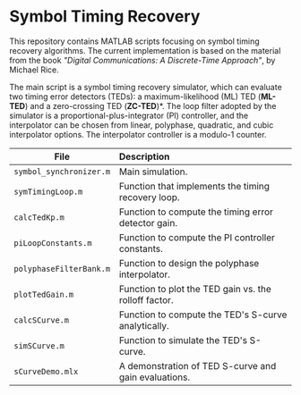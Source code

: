 # Symbol Timing Recovery

This repository contains MATLAB scripts focusing on symbol timing recovery
algorithms. The current implementation is based on the material from the book
*"Digital Communications: A Discrete-Time Approach"*, by Michael Rice.

The main script is a symbol timing recovery simulator, which can evaluate two
timing error detectors (TEDs): a maximum-likelihood (ML) TED (**ML-TED**) and a
zero-crossing TED (**ZC-TED**)*. The loop filter adopted by the simulator is a
proportional-plus-integrator (PI) controller, and the interpolator can be chosen
from linear, polyphase, quadratic, and cubic interpolator options. The
interpolator controller is a modulo-1 counter.

| File                        | Description                                           |
| --------------------------- |:------------------------------------------------------|
| `symbol_synchronizer.m`     | Main simulation.                                      |
| `symTimingLoop.m`           | Function that implements the timing recovery loop.    |
| `calcTedKp.m`               | Function to compute the timing error detector gain.   |
| `piLoopConstants.m`         | Function to compute the PI controller constants.      |
| `polyphaseFilterBank.m`     | Function to design the polyphase interpolator.        |
| `plotTedGain.m`             | Function to plot the TED gain vs. the rolloff factor. |
| `calcSCurve.m`              | Function to compute the TED's S-curve analytically.   |
| `simSCurve.m`               | Function to simulate the TED's S-curve.               |
| `sCurveDemo.mlx`            | A demonstration of TED S-curve and gain evaluations.  |

